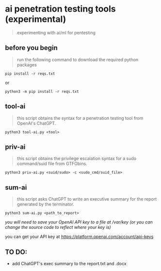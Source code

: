 # ai penetration testing tools (experimental)
>experimenting with ai/ml for pentesting

## before you begin
>run the following command to download the required python packages

`pip install -r reqs.txt`

or

`python3 -m pip install -r reqs.txt`

## tool-ai
>this script obtains the syntax for a penetration testing tool from OpenAI's ChatGPT.

`python3 tool-ai.py <tool>`

## priv-ai
>this script obtains the privilege escalation syntax for a sudo command/suid file from GTFObins.

`python3 priv-ai.py <suid/sudo> -c <sudo_cmd/suid_file>`

## sum-ai
>this script asks ChatGPT to write an executive summary for the report generated by the terminator.

`python3 sum-ai.py <path_to_report>`

*you will need to save your OpenAI API key to a file at /var/key (or you can change the source code to reflect where your key is)*

you can get your API key at https://platform.openai.com/account/api-keys 

## TO DO:
- add ChatGPT's exec summary to the report.txt and .docx
